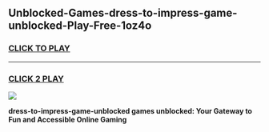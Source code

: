 
## Unblocked-Games-dress-to-impress-game-unblocked-Play-Free-1oz4o
<h3>
<a href="https://premium76.site?title=dress-to-impress-game-unblocked&ref=09A">CLICK TO PLAY</a></h3>
<hr>

<h3>
<a href="https://premium76.site?title=dress-to-impress-game-unblocked&ref=09A">CLICK 2 PLAY</a>
  
</h3>

<a href="https://premium76.site?title=dress-to-impress-game-unblocked&ref=09A"><img src="https://clearcache.store/games.png"></a>


**dress-to-impress-game-unblocked games unblocked: Your Gateway to Fun and Accessible Online Gaming**
